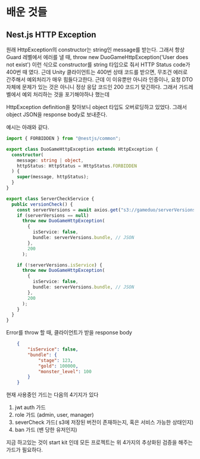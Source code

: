 # 배운 것들

## Nest.js HTTP Exception

원래 HttpException의 constructor는 string인 message를 받는다.
그래서 항상 Guard 레벨에서 에러를 낼 때, throw new DuoGameHttpException('User does not exist') 이런 식으로 constructor를 string 타입으로 줘서 HTTP Status code가 400번 때 였다. 근데 Unity 클라이언트는 400번 상태 코드를 받으면, 무조건 에러로 간주해서 예외처리가 매우 힘들다고한다. 근데 이 이유뿐만 아니라 인증이나, 요청 DTO 자체에 문제가 있는 것은 아니니 정상 응답 코드인 200 코드기 맞긴하다. 그래서 가드레벨에서 예외 처리하는 것을 포기해야하나 했는데

HttpException definition을 찾아보니 object 타입도 오버로딩하고 있었다. 그래서 object JSON을 response body로 보내준다.

예시는 아래와 같다.

```typescript
import { FORBIDDEN } from "@nestjs/common";

export class DuoGameHttpException extends HttpException {
  constructor(
    message: string | object,
    httpStatus: HttpStatus = HttpStatus.FORBIDDEN
  ) {
    super(message, httpStatus);
  }
}

export class ServerCheckService {
  public versionCheck() {
    const serverVersions = await axios.get("s3://gameduo/serverVersions.net");
    if (serverVersions == null)
      throw new DuoGameHttpException(
        {
          isService: false,
          bundle: serverVersions.bundle, // JSON
        },
        200
      );

    if (!serverVersions.isService) {
      throw new DuoGameHttpException(
        {
          isService: false,
          bundle: serverVersions.bundle, // JSON
        },
        200
      );
    }
  }
}
```

Error를 throw 할 때, 클라이언트가 받을 response body

```JSON
    {
        "isService": false,
        "bundle": {
            "stage": 123,
            "gold": 100000,
            "monster_level": 100
        }
    }
```

현재 사용중인 가드는 다음의 4기지가 있다
1. jwt auth 가드
2. role 가드 (admin, user, manager)
3. severCheck 가드( s3에 저장된 버전이 존재하는지, 혹은 서비스 가능한 상태인지)
4. ban 가드 (밴 당한 유저인지)

지금 하고있는 것이 start kit 인데 모든 프로젝트는 위 4가지의 추상화된 검증을 해주는 가드가 필요하다.
